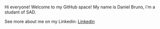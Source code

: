 Hi everyone! 
Welcome to my GitHub space! My name is Daniel Bruno, i'm a studant of SAD.

See more about me on my Linkedin:
[Linkedin](https://www.linkedin.com/in/daniel-bruno-freitas-da-silva-3a0304335/)
<!--
**Danielbr-Uno/Danielbr-Uno** is a ✨ _special_ ✨ repository because its `README.md` (this file) appears on your GitHub profile.

Here are some ideas to get you started:

- 🔭 I’m currently working on ...
- 🌱 I’m currently learning ...
- 👯 I’m looking to collaborate on ...
- 🤔 I’m looking for help with ...
- 💬 Ask me about ...
- 📫 How to reach me: ...
- ⚡ Fun fact: ..
